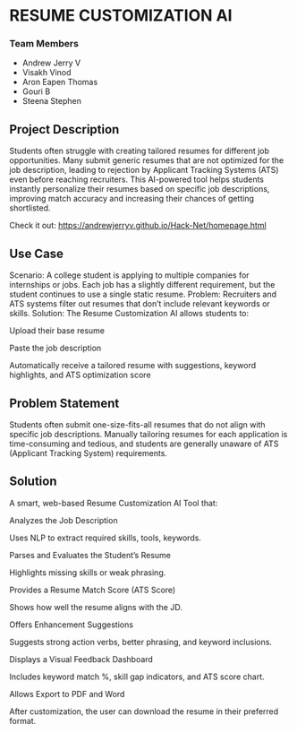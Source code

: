 # RESUME CUSTOMIZATION AI


### Team Members

- Andrew Jerry V
- Visakh Vinod
- Aron Eapen Thomas
- Gouri B
- Steena Stephen
  
## Project Description

Students often struggle with creating tailored resumes for different job opportunities. Many submit generic resumes that are not optimized for the job description, leading to rejection by Applicant Tracking Systems (ATS) even before reaching recruiters. This AI-powered tool helps students instantly personalize their resumes based on specific job descriptions, improving match accuracy and increasing their chances of getting shortlisted.

Check it out: https://andrewjerryv.github.io/Hack-Net/homepage.html

## Use Case

Scenario: A college student is applying to multiple companies for internships or jobs. Each job has a slightly different requirement, but the student continues to use a single static resume.
Problem: Recruiters and ATS systems filter out resumes that don’t include relevant keywords or skills.
Solution: The Resume Customization AI allows students to:

Upload their base resume

Paste the job description

Automatically receive a tailored resume with suggestions, keyword highlights, and ATS optimization score

## Problem Statement

Students often submit one-size-fits-all resumes that do not align with specific job descriptions. Manually tailoring resumes for each application is time-consuming and tedious, and students are generally unaware of ATS (Applicant Tracking System) requirements.


## Solution

 A smart, web-based Resume Customization AI Tool that:

Analyzes the Job Description

Uses NLP to extract required skills, tools, keywords.

Parses and Evaluates the Student’s Resume

Highlights missing skills or weak phrasing.

Provides a Resume Match Score (ATS Score)

Shows how well the resume aligns with the JD.

Offers Enhancement Suggestions

Suggests strong action verbs, better phrasing, and keyword inclusions.

Displays a Visual Feedback Dashboard

Includes keyword match %, skill gap indicators, and ATS score chart.

Allows Export to PDF and Word

After customization, the user can download the resume in their preferred format.


